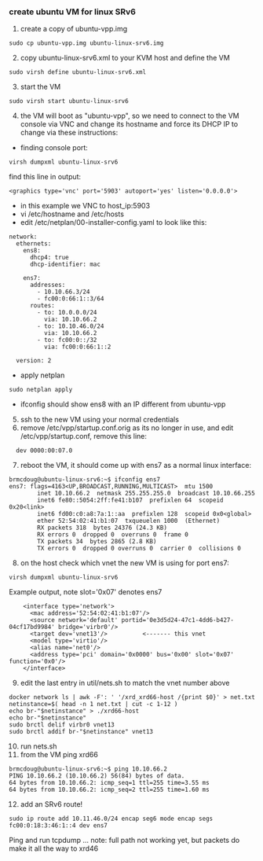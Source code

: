 ### create ubuntu VM for linux SRv6

1. create a copy of ubuntu-vpp.img 
```
sudo cp ubuntu-vpp.img ubuntu-linux-srv6.img
```

2. copy ubuntu-linux-srv6.xml to your KVM host and define the VM
```
sudo virsh define ubuntu-linux-srv6.xml
```

3. start the VM
```
sudo virsh start ubuntu-linux-srv6
```

4. the VM will boot as "ubuntu-vpp", so we need to connect to the VM console via VNC and change its hostname and force its DHCP IP to change via these instructions: 

 - finding console port:
```
virsh dumpxml ubuntu-linux-srv6
```
find this line in output:
```
<graphics type='vnc' port='5903' autoport='yes' listen='0.0.0.0'>
```
 - in this example we VNC to host_ip:5903
 - vi /etc/hostname and /etc/hosts
 - edit /etc/netplan/00-installer-config.yaml to look like this:

```
network:
  ethernets:
    ens8:
      dhcp4: true
      dhcp-identifier: mac

    ens7: 
      addresses: 
        - 10.10.66.3/24
        - fc00:0:66:1::3/64
      routes:
        - to: 10.0.0.0/24
          via: 10.10.66.2
        - to: 10.10.46.0/24
          via: 10.10.66.2
        - to: fc00:0::/32
          via: fc00:0:66:1::2

  version: 2
```
 - apply netplan
```
sudo netplan apply
```
 - ifconfig should show ens8 with an IP different from ubuntu-vpp

5. ssh to the new VM using your normal credentials
6. remove /etc/vpp/startup.conf.orig as its no longer in use, and edit /etc/vpp/startup.conf, remove this line:
```
  dev 0000:00:07.0
```

7. reboot the VM, it should come up with ens7 as a normal linux interface:
```
brmcdoug@ubuntu-linux-srv6:~$ ifconfig ens7
ens7: flags=4163<UP,BROADCAST,RUNNING,MULTICAST>  mtu 1500
        inet 10.10.66.2  netmask 255.255.255.0  broadcast 10.10.66.255
        inet6 fe80::5054:2ff:fe41:b107  prefixlen 64  scopeid 0x20<link>
        inet6 fd00:c0:a8:7a:1::aa  prefixlen 128  scopeid 0x0<global>
        ether 52:54:02:41:b1:07  txqueuelen 1000  (Ethernet)
        RX packets 318  bytes 24376 (24.3 KB)
        RX errors 0  dropped 0  overruns 0  frame 0
        TX packets 34  bytes 2865 (2.8 KB)
        TX errors 0  dropped 0 overruns 0  carrier 0  collisions 0
```
8. on the host check which vnet the new VM is using for port ens7: 
```
virsh dumpxml ubuntu-linux-srv6
```
Example output, note slot='0x07' denotes ens7
```
    <interface type='network'>
      <mac address='52:54:02:41:b1:07'/>
      <source network='default' portid='0e3d5d24-47c1-4dd6-b427-04cf17bd9984' bridge='virbr0'/>
      <target dev='vnet13'/>          <------- this vnet
      <model type='virtio'/>
      <alias name='net0'/>
      <address type='pci' domain='0x0000' bus='0x00' slot='0x07' function='0x0'/>
    </interface>
```
9. edit the last entry in util/nets.sh to match the vnet number above
```
docker network ls | awk -F': ' '/xrd_xrd66-host /{print $0}' > net.txt
netinstance=$( head -n 1 net.txt | cut -c 1-12 )
echo br-"$netinstance" > ./xrd66-host
echo br-"$netinstance"
sudo brctl delif virbr0 vnet13
sudo brctl addif br-"$netinstance" vnet13
```
10. run nets.sh
11. from the VM ping xrd66
```
brmcdoug@ubuntu-linux-srv6:~$ ping 10.10.66.2
PING 10.10.66.2 (10.10.66.2) 56(84) bytes of data.
64 bytes from 10.10.66.2: icmp_seq=1 ttl=255 time=3.55 ms
64 bytes from 10.10.66.2: icmp_seq=2 ttl=255 time=1.60 ms
```

12. add an SRv6 route!
```
sudo ip route add 10.11.46.0/24 encap seg6 mode encap segs fc00:0:18:3:46:1::4 dev ens7
```

Ping and run tcpdump ... note: full path not working yet, but packets do make it all the way to xrd46